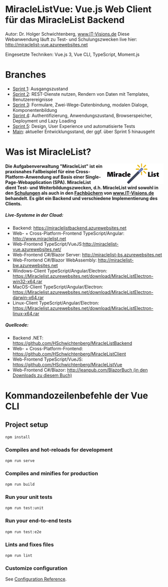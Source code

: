# MiracleListVue: Vue.js Web Client für das MiracleList Backend
Autor: Dr. Holger Schwichtenberg, <a href="http://www.IT-Visions.de">www.IT-Visions.de</a></div>
Diese Webanwendung läuft zu Test- und Schulungszwecken live hier: <a href="http://miraclelist-vue.azurewebsites.net">http://miraclelist-vue.azurewebsites.net</a>

Eingesetzte Techniken: Vue.js 3, Vue CLI, TypeScript, Moment.js

# Branches
- <a href="https://github.com/HSchwichtenberg/MiracleListVue/tree/Sprint1">Sprint 1</a>: Ausgangszustand
- <a href="https://github.com/HSchwichtenberg/MiracleListVue/tree/Sprint2">Sprint 2</a>: REST-Dienste nutzen, Rendern von Daten mit Templates, Benutzerereignisse
- <a href="https://github.com/HSchwichtenberg/MiracleListVue/tree/Sprint3">Sprint 3</a>: Formulare, Zwei-Wege-Datenbindung, modalen Dialoge, Komponentenbildung
- <a href="https://github.com/HSchwichtenberg/MiracleListVue/tree/Sprint4">Sprint 4</a>: Authentifizierung, Anwendungszustand, Browserspeicher, Deployment und Lazy Loading
- <a href="https://github.com/HSchwichtenberg/MiracleListVue/tree/Sprint5">Sprint 5</a>: Design, User Experience und automatisierte Tests
- <a href="https://github.com/HSchwichtenberg/MiracleListVue/tree/Main">Main</a>: aktueller Entwicklungsstand, der ggf. über Sprint 5 hinausgeht

# Was ist MiracleList?
<img align="right" src="/public/img/MiracleListLogo.jpg">
 <h4>Die Aufgabenverwaltung "MiracleList" ist ein praxisnahes Fallbeispiel für eine Cross-Platform-Anwendung auf Basis einer Single-Page-Webapplication (SPA). MiracleList dient Test- und Weiterbildungszwecken, d.h. MiracleList wird sowohl in den <a href="https://www.IT-Visons.de/Schulungen">Schulungen</a> als auch in den <a href="https://www.IT-Visons.de/Verlag">Fachbüchern</a> von <a href="https://www.IT-Visons.de">www.IT-Visions.de</a> behandelt. 
 Es gibt ein Backend und verschiedene Implementierung des Clients.</h4>
            <h5>Live-Systeme in der Cloud:</h5>
            <ul>
                <li>Backend: <a href="https://miraclelistbackend.azurewebsites.net">https://miraclelistbackend.azurewebsites.net</a></li>
                <li>Web- + Cross-Platform-Frontend TypeScript/Angular: <a href="http://www.miraclelist.net">http://www.miraclelist.net</a></li>
                <li>Web-Frontend TypeScript/VueJS:<a href="http://miraclelist-vue.azurewebsites.net/">http://miraclelist-vue.azurewebsites.net/</a>
                <li>Web-Frontend C#/Blazor Server: <a href="http://miraclelist-bs.azurewebsites.net">http://miraclelist-bs.azurewebsites.net</a></li>
                <li>Web-Frontend C#/Blazor WebAssembly: <a href="http://miraclelist-bw.azurewebsites.net">http://miraclelist-bw.azurewebsites.net</a></li>
                <li>Windows-Client TypeScript/Angular/Electron: <a href="https://Miraclelist.azurewebsites.net/download/MiracleListElectron-win32-x64.rar">https://Miraclelist.azurewebsites.net/download/MiracleListElectron-win32-x64.rar</a></li>
                <li>MacOS-Client TypeScript/Angular/Electron: <a href="https://Miraclelist.azurewebsites.net/download/MiracleListElectron-darwin-x64.rar">https://Miraclelist.azurewebsites.net/download/MiracleListElectron-darwin-x64.rar</a></li>
                <li>Linux-Client TypeScript/Angular/Electron: <a href="https://Miraclelist.azurewebsites.net/download/MiracleListElectron-linux-x64.rar">https://Miraclelist.azurewebsites.net/download/MiracleListElectron-linux-x64.rar</a></li></ul>
   <h5>Quellcode:</h5>
            <ul>
                <li>Backend .NET: <a href="https://github.com/HSchwichtenberg/MiracleListBackend">https://github.com/HSchwichtenberg/MiracleListBackend</a></li>
                <li>Web- + Cross-Platform-Frontend: <a href="https://github.com/HSchwichtenberg/MiracleListClient">https://github.com/HSchwichtenberg/MiracleListClient</a></li>
                <li>Web-Frontend TypeScript/VueJS: <a href="https://github.com/HSchwichtenberg/MiracleListVue">https://github.com/HSchwichtenberg/MiracleListVue</a></li>
                <li>Web-Frontend C#/Blazor: <a href="http://leanpub.com/BlazorBuch">http://leanpub.com/BlazorBuch (in den Downloads zu diesem Buch)</a></li>
            </ul>
</ul>

# Kommandozeilenbefehle der Vue CLI

## Project setup
```
npm install
```

### Compiles and hot-reloads for development
```
npm run serve
```

### Compiles and minifies for production
```
npm run build
```

### Run your unit tests
```
npm run test:unit
```

### Run your end-to-end tests
```
npm run test:e2e
```

### Lints and fixes files
```
npm run lint
```

### Customize configuration
See [Configuration Reference](https://cli.vuejs.org/config/).
